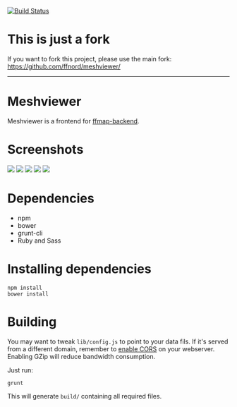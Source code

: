 [![Build Status](https://travis-ci.org/tcatm/meshviewer.svg?branch=master)](https://travis-ci.org/tcatm/meshviewer)

# This is just a fork

If you want to fork this project, please use the main fork:
https://github.com/ffnord/meshviewer/

---

# Meshviewer

Meshviewer is a frontend for
[ffmap-backend](https://github.com/ffnord/ffmap-backend).

# Screenshots

![](doc/mapview.png?raw=true)
![](doc/graphview.png?raw=true)
![](doc/allnodes.png?raw=true)
![](doc/links.png?raw=true)
![](doc/statistics.png?raw=true)

# Dependencies

- npm
- bower
- grunt-cli
- Ruby and Sass

# Installing dependencies

    npm install
    bower install

# Building

You may want to tweak `lib/config.js` to point to your data fils. If it's
served from a different domain, remember to [enable CORS] on your
webserver. Enabling GZip will reduce bandwidth consumption.

Just run:

    grunt

This will generate `build/` containing all required files.

[enable CORS]: http://enable-cors.org/server.html

